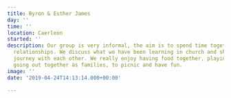 ```yaml
---
title: Byron & Esther James
day: ''
time: ''
location: Caerleon
started: ''
description: Our group is very informal, the aim is to spend time together and build
  relationships. We discuss what we have been learning in church and share our faith
  journey with each other. We really enjoy having food together, playing games and
  going out together as families, to picnic and have fun.
image: ''
date: '2019-04-24T14:13:14.000+00:00'

---
```

